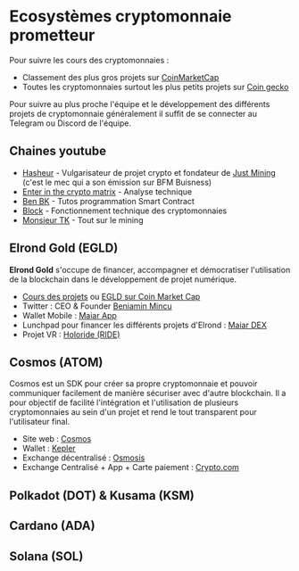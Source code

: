 # Ecosystèmes cryptomonnaie prometteur

Pour suivre les cours des cryptomonnaies :
- Classement des plus gros projets sur [CoinMarketCap](https://coinmarketcap.com/) 
- Toutes les cryptomonnaies surtout les plus petits projets sur [Coin gecko](https://www.coingecko.com/fr)

Pour suivre au plus proche l'équipe et le développement des différents projets de cryptomonnaie généralement il suffit de se connecter au Telegram ou Discord de l'équipe.
  
## Chaines youtube

- [Hasheur](https://www.youtube.com/channel/UChlTcWDE8gd4tsl_L727NrQ) - Vulgarisateur de projet crypto et fondateur de [Just Mining](https://www.just-mining.com/) (c'est le mec qui a son émission sur BFM Buisness) 
- [Enter in the crypto matrix](https://www.youtube.com/c/EnterTheCryptoMatrix) - Analyse technique
- [Ben BK](https://www.youtube.com/c/BenBK) - Tutos programmation Smart Contract
- [Block](https://www.youtube.com/c/Cha%C3%AEnedeBlocs) - Fonctionnement technique des cryptomonnaies
- [Monsieur TK](https://www.youtube.com/c/MonsieurTK) - Tout sur le mining

## Elrond Gold (EGLD)

**Elrond Gold** s'occupe de financer, accompagner et démocratiser l'utilisation de la blockchain dans le développement de projet numérique.

- [Cours des projets](https://maiar.exchange/analytics) ou [EGLD sur Coin Market Cap](https://coinmarketcap.com/currencies/elrond-egld/) 
- Twitter : CEO & Founder [Beniamin Mincu](https://twitter.com/beniaminmincu)
- Wallet Mobile : [Maiar App](https://maiar.com/)
- Lunchpad pour financer les différents projets d'Elrond : [Maiar DEX](https://maiar.exchange/) 
- Projet VR : [Holoride (RIDE)](https://www.holoride.com/)

## Cosmos (ATOM)

Cosmos est un SDK pour créer sa propre cryptomonnaie et pouvoir communiquer facilement de manière sécuriser avec d'autre blockchain. Il a pour objectif de facilité l'intégration et l'utilisation de plusieurs cryptomonnaies au sein d'un projet et rend le tout transparent pour l'utilisateur final.

- Site web : [Cosmos](https://cosmos.network/)
- Wallet : [Kepler](https://wallet.keplr.app/)
- Exchange décentralisé : [Osmosis](https://app.osmosis.zone/)
- Exchange Centralisé + App + Carte paiement : [Crypto.com](https://crypto.com/eea/)

## Polkadot (DOT) & Kusama (KSM)

## Cardano (ADA)

## Solana (SOL)
